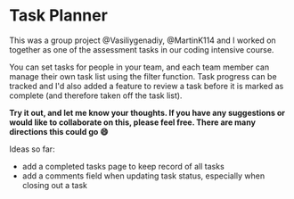 # Task Planner

This was a group project @Vasiliygenadiy, @MartinK114 and I worked on together as one of the assessment tasks in our coding intensive course.

You can set tasks for people in your team, and each team member can manage their own task list using the filter function. 
Task progress can be tracked and I'd also added a feature to review a task before it is marked as complete (and therefore taken off the task list).  

**Try it out, and let me know your thoughts. If you have any suggestions or would like to collaborate on this, please feel free. There are many directions this could go :smile:**

Ideas so far: 
- add a completed tasks page to keep record of all tasks
- add a comments field when updating task status, especially when closing out a task

